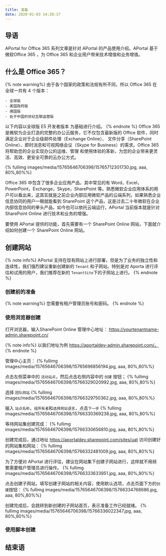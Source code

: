 ```yaml
---
title: 准备
date: 2020-01-03 14:28:17
---
```

## 导语

APortal for Office 365 系列文章是针对 APortal 的产品使用介绍。APortal 基于微软Office 365 ，为 Office 365 和企业用户带来技术增值和业务增值。

## 什么是 Office 365？
{% note warning%}
由于各个国家的政策和法规有所不同，所以 Office 365 在全球一共有 4 个版本：

    - 全球版
    - 美国政府版
    - 德国版
    - 处于中国的世纪互联运营版

以下内容以全球版 E5 开发者版本 为基础进行介绍。
{% endnote %}
Office 365 是微软为企业打造的完整的办公云服务，它不仅包含最新版的 Office 软件，同时满足企业对于企业级邮件处理（Exchange Online）、  文件分享（SharePoint Online）、即时消息和可视网络会议（Skype for Business）的需求。Office 365 将帮助您的企业实现办公的运维、管理  和使用体验的革新，为您的企业带来更灵活、高效、更安全可靠的云办公方式。 

{% fullimg images/media/15765646706398/15765712301730.jpg,  aaa, 80%,80%%}
<!-- <img width=500 src="images/media/15765646706398/15765712301730.jpg" > -->
<!-- ![-w1440](images/media/15765646706398/15765712301730.jpg =500x500) -->

Office 365 中包含了很多企业应用产品，其中常见的有 Word，Excel，PowerPoint，Exchange，Skype，SharePoint 等。熟悉微软企业应用体系的用户可以看出来，这其实就是之前企业内部应用微软产品的云端系列，如果熟悉企业信息协同的用户一眼就能看到 SharePoint 这个产品，这是过去二十年微软在企业内部信息协同的拳头产品，如今也可以依托云端运行，APortal 当前版本就是针对 SharePoint Online 进行技术和业务的增强。

要使用 APortal 提供的功能，首先需要有一个 SharePoint Online 网站，下面就介绍如何创建一个 SharePoint Online 网站。

## 创建网站
{% note info%}
APortal 支持在现有网站上进行部署，但是为了业务的独立性和连续性，我们强烈建议重新创建新的 `Tenant` 和子网站。特别是对 Aporta 进行评估和试用的用户，我们推荐在新的 `TenantSite`下的子网站上进行。
{% endnote %}
### 创建前的准备
{% note warning%}
您需要有租户管理员账号和密码。
{% endnote %}
### 使用浏览器创建

打开浏览器，输入SharePoint Online 管理中心地址：
https://yourtenantname-admin.sharepoint.cn/

{% note info%}
以我们地址为例
https://aportaldev-admin.sharepoint.com/。
{% endnote %}

管理中心主页：
{% fullimg images/media/15765646706398/15765696856194.jpg,  aaa, 80%,80%%}
<!-- ![-w1434](images/media/15765646706398/15765696856194.jpg) -->

点击左侧菜单中的 `活动站点`，然后点击右侧内容中的 `创建` 按钮；
{% fullimg images/media/15765646706398/15766329020992.jpg,  aaa, 80%,80%%}
<!-- ![-w1440](images/media/15765646706398/15766329020992.jpg) -->


选择 `团队网站`
{% fullimg images/media/15765646706398/15766329750362.jpg,  aaa, 80%,80%%}
<!-- ![-w1440](images/media/15765646706398/15766329750362.jpg) -->

输入 `站点名称`，`组所有者`和`选择网站语言`，点击`下一步`
{% fullimg images/media/15765646706398/15766330369238.jpg,  aaa, 80%,80%%}
<!-- ![-w1440](images/media/15765646706398/15766330369238.jpg) -->

等待网站集创建完成：
{% fullimg images/media/15765646706398/15766330656810.jpg,  aaa, 80%,80%%}
<!-- ![-w1440](images/media/15765646706398/15766330656810.jpg) -->

创建完成后，通过地址 https://aportaldev.sharepoint.com/sites/uat 访问创建好的网站集和网站：
{% fullimg images/media/15765646706398/15766332481009.jpg,  aaa, 80%,80%%}
<!-- ![-w1440](images/media/15765646706398/15766332481009.jpg) -->

为了方便对 APortal 进行评估，建议在网站集下创建子网站进行，这样就不用频繁需要租户管理员进行操作。
{% fullimg images/media/15765646706398/15766333633951.jpg,  aaa, 80%,80%%}
<!-- ![-w1440](images/media/15765646706398/15766333633951.jpg) -->

点击创建子网站，填写创建子网站的相关内容，使用默认选项，点击页面下方的`创建`按钮：
{% fullimg images/media/15765646706398/15766334768686.jpg,  aaa, 80%,80%%}
<!-- ![-w1440](images/media/15765646706398/15766334768686.jpg) -->

创建完成后，会跳转到新创建的子网站首页，表示准备工作已经就绪。
{% fullimg images/media/15765646706398/15766336022347.jpg,  aaa, 80%,80%%}
<!-- ![-w1440](images/media/15765646706398/15766336022347.jpg) -->

### 使用脚本创建

## 结束语